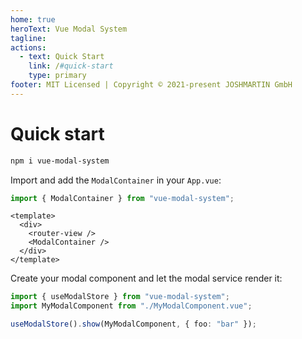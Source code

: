 ```yaml
---
home: true
heroText: Vue Modal System
tagline:
actions:
  - text: Quick Start
    link: /#quick-start
    type: primary
footer: MIT Licensed | Copyright © 2021-present JOSHMARTIN GmbH
---
```


# Quick start

```sh
npm i vue-modal-system
```

Import and add the `ModalContainer` in your `App.vue`:

```ts
import { ModalContainer } from "vue-modal-system";
```

```vue
<template>
  <div>
    <router-view />
    <ModalContainer />
  </div>
</template>
```

Create your modal component and let the modal service render it:

```ts
import { useModalStore } from "vue-modal-system";
import MyModalComponent from "./MyModalComponent.vue";

useModalStore().show(MyModalComponent, { foo: "bar" });
```

<ModalDemo style="margin: 2rem 0 2rem 0;" />
